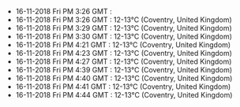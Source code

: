* 16-11-2018 Fri PM  3:26 GMT   : 
* 16-11-2018 Fri PM  3:26 GMT   : 12-13°C (Coventry, United Kingdom)
* 16-11-2018 Fri PM  3:29 GMT   : 12-13°C (Coventry, United Kingdom)
* 16-11-2018 Fri PM  3:30 GMT   : 12-13°C (Coventry, United Kingdom)
* 16-11-2018 Fri PM  4:21 GMT   : 12-13°C (Coventry, United Kingdom)
* 16-11-2018 Fri PM  4:23 GMT   : 12-13°C (Coventry, United Kingdom)
* 16-11-2018 Fri PM  4:27 GMT   : 12-13°C (Coventry, United Kingdom)
* 16-11-2018 Fri PM  4:39 GMT   : 12-13°C (Coventry, United Kingdom)
* 16-11-2018 Fri PM  4:40 GMT   : 12-13°C (Coventry, United Kingdom)
* 16-11-2018 Fri PM  4:41 GMT   : 12-13°C (Coventry, United Kingdom)
* 16-11-2018 Fri PM  4:44 GMT   : 12-13°C (Coventry, United Kingdom)
